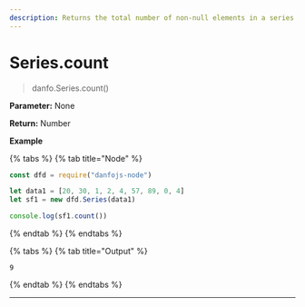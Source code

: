 ```yaml
---
description: Returns the total number of non-null elements in a series
---
```


# Series.count

> danfo.Series.count()&#x20;

**Parameter:** None

**Return:** Number

**Example**

{% tabs %}
{% tab title="Node" %}
```javascript
const dfd = require("danfojs-node")

let data1 = [20, 30, 1, 2, 4, 57, 89, 0, 4]
let sf1 = new dfd.Series(data1)

console.log(sf1.count())
```
{% endtab %}
{% endtabs %}

{% tabs %}
{% tab title="Output" %}
```
9
```
{% endtab %}
{% endtabs %}

***

